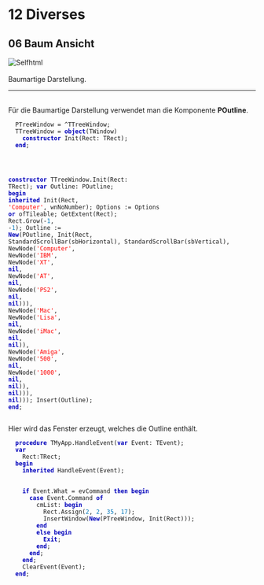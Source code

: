<html>
    <b><h1>12 Diverses</h1></b>
    <b><h2>06 Baum Ansicht</h2></b>
<img src="image.png" alt="Selfhtml"><br><br>
Baumartige Darstellung.<br>
<hr><br>
Für die Baumartige Darstellung verwendet man die Komponente <b>POutline</b>.<br>
<pre><code>  PTreeWindow = ^TTreeWindow;
  TTreeWindow = <b><font color="0000BB">object</font></b>(TWindow)
    <b><font color="0000BB">constructor</font></b> Init(Rect: TRect);
  <b><font color="0000BB">end</font></b>;
<br>

  <b><font color="0000BB">constructor</font></b> TTreeWindow.Init(Rect: TRect);
  <b><font color="0000BB">var</font></b>
    Outline: POutline;
  <b><font color="0000BB">begin</font></b>
    <b><font color="0000BB">inherited</font></b> Init(Rect, <font color="#FF0000">'Computer'</font>, wnNoNumber);
    Options := Options <b><font color="0000BB">or</font></b> ofTileable;
    GetExtent(Rect);
    Rect.Grow(-<font color="#0077BB">1</font>, -<font color="#0077BB">1</font>);
    Outline := <b><font color="0000BB">New</font></b>(POutline, Init(Rect, StandardScrollBar(sbHorizontal), StandardScrollBar(sbVertical),
      NewNode(<font color="#FF0000">'Computer'</font>,
        NewNode(<font color="#FF0000">'IBM'</font>,
          NewNode(<font color="#FF0000">'XT'</font>, <b><font color="0000BB">nil</font></b>,
          NewNode(<font color="#FF0000">'AT'</font>, <b><font color="0000BB">nil</font></b>,
          NewNode(<font color="#FF0000">'PS2'</font>, <b><font color="0000BB">nil</font></b>, <b><font color="0000BB">nil</font></b>))),
        NewNode(<font color="#FF0000">'Mac'</font>,
          NewNode(<font color="#FF0000">'Lisa'</font>, <b><font color="0000BB">nil</font></b>,
          NewNode(<font color="#FF0000">'iMac'</font>, <b><font color="0000BB">nil</font></b>, <b><font color="0000BB">nil</font></b>)),
        NewNode(<font color="#FF0000">'Amiga'</font>,
          NewNode(<font color="#FF0000">'500'</font>, <b><font color="0000BB">nil</font></b>,
          NewNode(<font color="#FF0000">'1000'</font>, <b><font color="0000BB">nil</font></b>, <b><font color="0000BB">nil</font></b>)), <b><font color="0000BB">nil</font></b>))), <b><font color="0000BB">nil</font></b>)));
    Insert(Outline);
  <b><font color="0000BB">end</font></b>;</code></pre>
Hier wird das Fenster erzeugt, welches die Outline enthält.<br>
<pre><code>  <b><font color="0000BB">procedure</font></b> TMyApp.HandleEvent(<b><font color="0000BB">var</font></b> Event: TEvent);
  <b><font color="0000BB">var</font></b>
    Rect:TRect;
  <b><font color="0000BB">begin</font></b>
    <b><font color="0000BB">inherited</font></b> HandleEvent(Event);
<br>
    <b><font color="0000BB">if</font></b> Event.What = evCommand <b><font color="0000BB">then</font></b> <b><font color="0000BB">begin</font></b>
      <b><font color="0000BB">case</font></b> Event.Command <b><font color="0000BB">of</font></b>
        cmList: <b><font color="0000BB">begin</font></b>
          Rect.Assign(<font color="#0077BB">2</font>, <font color="#0077BB">2</font>, <font color="#0077BB">35</font>, <font color="#0077BB">17</font>);
          InsertWindow(<b><font color="0000BB">New</font></b>(PTreeWindow, Init(Rect)));
        <b><font color="0000BB">end</font></b>
        <b><font color="0000BB">else</font></b> <b><font color="0000BB">begin</font></b>
          <b><font color="0000BB">Exit</font></b>;
        <b><font color="0000BB">end</font></b>;
      <b><font color="0000BB">end</font></b>;
    <b><font color="0000BB">end</font></b>;
    ClearEvent(Event);
  <b><font color="0000BB">end</font></b>;</code></pre>
<br>
</html>
